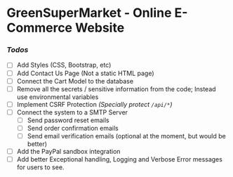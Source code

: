 # GreenSuperMarket - Online E-Commerce Website

### *Todos*
- [ ] Add Styles (CSS, Bootstrap, etc)
- [ ] Add Contact Us Page (Not a static HTML page)
- [ ] Connect the Cart Model to the database
- [ ] Remove all the secrets / sensitive information from the code; Instead use environmental variables
- [ ] Implement CSRF Protection *(Specially protect `/api/*`)*
- [ ] Connect the system to a SMTP Server
  - [ ] Send password reset emails
  - [ ] Send order confirmation emails
  - [ ] Send email verification emails (optional at the moment, but would be better)
- [ ] Add the PayPal sandbox integration
- [ ] Add better Exceptional handling, Logging and Verbose Error messages for users to see.